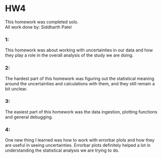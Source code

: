 # HW4
This homework was completed solo.  
All work done by: Siddharth Patel  

### 1:
This homework was about working with uncertainties in our data and how they play a role in the overall analysis of the study we are doing.  

### 2:
The hardest part of this homework was figuring out the statistical meaning around the uncertainties and calculations with them, and they still remain a bit unclear.  

### 3:
The easiest part of this homework was the data ingestion, plotting functions and general debugging.

### 4:
One new thing I learned was how to work with errorbar plots and how they are useful in seeing uncertainties. Errorbar plots definitely helped a lot in understanding the statistical analysis we are trying to do.




